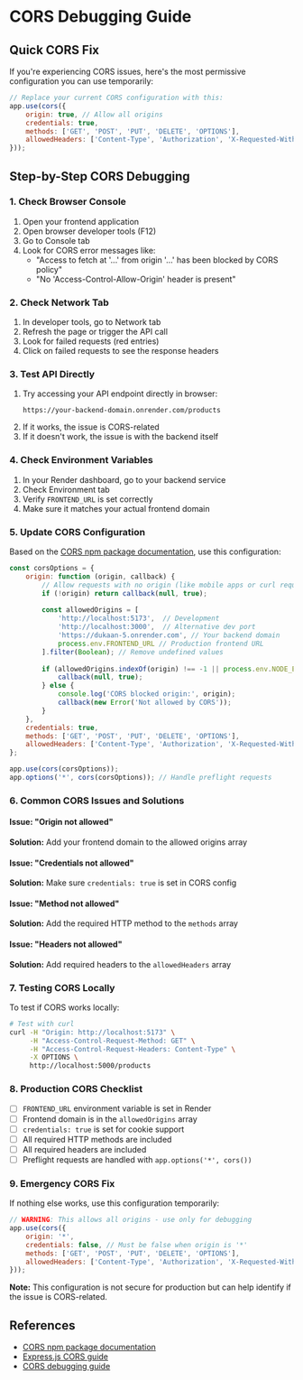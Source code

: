 # CORS Debugging Guide

## Quick CORS Fix

If you're experiencing CORS issues, here's the most permissive configuration you can use temporarily:

```javascript
// Replace your current CORS configuration with this:
app.use(cors({
    origin: true, // Allow all origins
    credentials: true,
    methods: ['GET', 'POST', 'PUT', 'DELETE', 'OPTIONS'],
    allowedHeaders: ['Content-Type', 'Authorization', 'X-Requested-With']
}));
```

## Step-by-Step CORS Debugging

### 1. Check Browser Console
1. Open your frontend application
2. Open browser developer tools (F12)
3. Go to Console tab
4. Look for CORS error messages like:
   - "Access to fetch at '...' from origin '...' has been blocked by CORS policy"
   - "No 'Access-Control-Allow-Origin' header is present"

### 2. Check Network Tab
1. In developer tools, go to Network tab
2. Refresh the page or trigger the API call
3. Look for failed requests (red entries)
4. Click on failed requests to see the response headers

### 3. Test API Directly
1. Try accessing your API endpoint directly in browser:
   ```
   https://your-backend-domain.onrender.com/products
   ```
2. If it works, the issue is CORS-related
3. If it doesn't work, the issue is with the backend itself

### 4. Check Environment Variables
1. In your Render dashboard, go to your backend service
2. Check Environment tab
3. Verify `FRONTEND_URL` is set correctly
4. Make sure it matches your actual frontend domain

### 5. Update CORS Configuration
Based on the [CORS npm package documentation](https://www.npmjs.com/package/cors), use this configuration:

```javascript
const corsOptions = {
    origin: function (origin, callback) {
        // Allow requests with no origin (like mobile apps or curl requests)
        if (!origin) return callback(null, true);
        
        const allowedOrigins = [
            'http://localhost:5173',  // Development
            'http://localhost:3000',  // Alternative dev port
            'https://dukaan-5.onrender.com', // Your backend domain
            process.env.FRONTEND_URL // Production frontend URL
        ].filter(Boolean); // Remove undefined values
        
        if (allowedOrigins.indexOf(origin) !== -1 || process.env.NODE_ENV !== 'production') {
            callback(null, true);
        } else {
            console.log('CORS blocked origin:', origin);
            callback(new Error('Not allowed by CORS'));
        }
    },
    credentials: true,
    methods: ['GET', 'POST', 'PUT', 'DELETE', 'OPTIONS'],
    allowedHeaders: ['Content-Type', 'Authorization', 'X-Requested-With']
};

app.use(cors(corsOptions));
app.options('*', cors(corsOptions)); // Handle preflight requests
```

### 6. Common CORS Issues and Solutions

#### Issue: "Origin not allowed"
**Solution:** Add your frontend domain to the allowed origins array

#### Issue: "Credentials not allowed"
**Solution:** Make sure `credentials: true` is set in CORS config

#### Issue: "Method not allowed"
**Solution:** Add the required HTTP method to the `methods` array

#### Issue: "Headers not allowed"
**Solution:** Add required headers to the `allowedHeaders` array

### 7. Testing CORS Locally

To test if CORS works locally:

```bash
# Test with curl
curl -H "Origin: http://localhost:5173" \
     -H "Access-Control-Request-Method: GET" \
     -H "Access-Control-Request-Headers: Content-Type" \
     -X OPTIONS \
     http://localhost:5000/products
```

### 8. Production CORS Checklist

- [ ] `FRONTEND_URL` environment variable is set in Render
- [ ] Frontend domain is in the `allowedOrigins` array
- [ ] `credentials: true` is set for cookie support
- [ ] All required HTTP methods are included
- [ ] All required headers are included
- [ ] Preflight requests are handled with `app.options('*', cors())`

### 9. Emergency CORS Fix

If nothing else works, use this configuration temporarily:

```javascript
// WARNING: This allows all origins - use only for debugging
app.use(cors({
    origin: '*',
    credentials: false, // Must be false when origin is '*'
    methods: ['GET', 'POST', 'PUT', 'DELETE', 'OPTIONS'],
    allowedHeaders: ['Content-Type', 'Authorization', 'X-Requested-With']
}));
```

**Note:** This configuration is not secure for production but can help identify if the issue is CORS-related.

## References
- [CORS npm package documentation](https://www.npmjs.com/package/cors)
- [Express.js CORS guide](https://enable-cors.org/server_expressjs.html)
- [CORS debugging guide](https://jonathanmh.com/p/how-to-enable-cors-in-express-js-node-js/) 